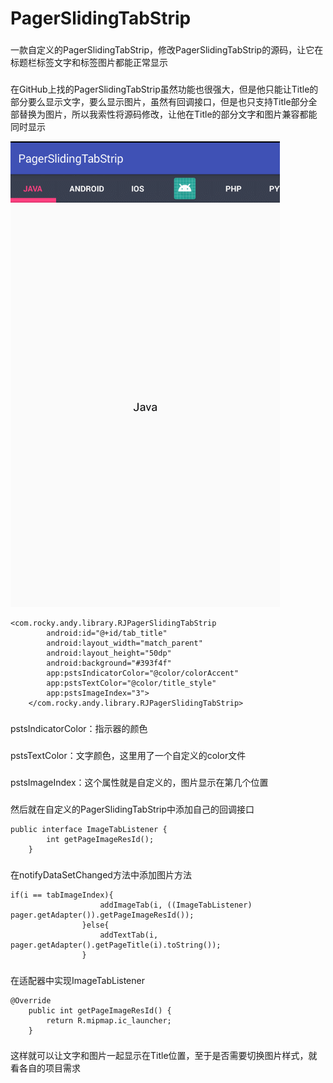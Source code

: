 # PagerSlidingTabStrip
###
一款自定义的PagerSlidingTabStrip，修改PagerSlidingTabStrip的源码，让它在标题栏标签文字和标签图片都能正常显示
###
在GitHub上找的PagerSlidingTabStrip虽然功能也很强大，但是他只能让Title的部分要么显示文字，要么显示图片，虽然有回调接口，但是也只支持Title部分全部替换为图片，所以我索性将源码修改，让他在Title的部分文字和图片兼容都能同时显示

![image](https://github.com/AndyRenJie/PagerSlidingTabStrip/blob/master/image/20180630.gif)
 
```
<com.rocky.andy.library.RJPagerSlidingTabStrip
        android:id="@+id/tab_title"
        android:layout_width="match_parent"
        android:layout_height="50dp"
        android:background="#393f4f"
        app:pstsIndicatorColor="@color/colorAccent"
        app:pstsTextColor="@color/title_style"
        app:pstsImageIndex="3">
    </com.rocky.andy.library.RJPagerSlidingTabStrip>
```
 
###
pstsIndicatorColor：指示器的颜色
### 
pstsTextColor：文字颜色，这里用了一个自定义的color文件
###
pstsImageIndex：这个属性就是自定义的，图片显示在第几个位置

###
然后就在自定义的PagerSlidingTabStrip中添加自己的回调接口

```
public interface ImageTabListener {
        int getPageImageResId();
    }
```

###
在notifyDataSetChanged方法中添加图片方法
 
```
if(i == tabImageIndex){
                    addImageTab(i, ((ImageTabListener) pager.getAdapter()).getPageImageResId());
                }else{
                    addTextTab(i, pager.getAdapter().getPageTitle(i).toString());
                }
```

###
在适配器中实现ImageTabListener

```
@Override
    public int getPageImageResId() {
        return R.mipmap.ic_launcher;
    }
```

###
这样就可以让文字和图片一起显示在Title位置，至于是否需要切换图片样式，就看各自的项目需求
